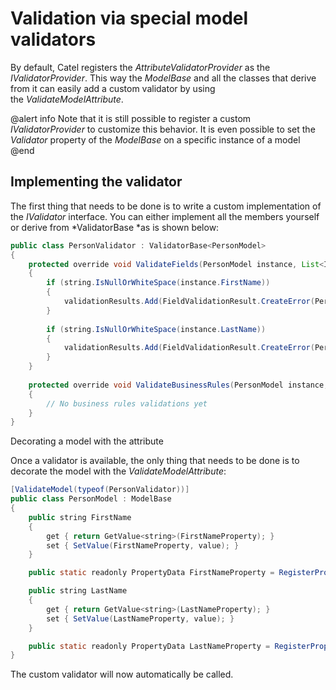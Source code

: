 # Validation via special model validators

By default, Catel registers the *AttributeValidatorProvider* as the *IValidatorProvider*. This way the *ModelBase* and all the classes that derive from it can easily add a custom validator by using the *ValidateModelAttribute*.

@alert info
Note that it is still possible to register a custom *IValidatorProvider* to customize this behavior. It is even possible to set the *Validator* property of the *ModelBase* on a specific instance of a model
@end

## Implementing the validator

The first thing that needs to be done is to write a custom implementation of the *IValidator* interface. You can either implement all the members yourself or derive from *ValidatorBase *as is shown below:

``` {.java data-syntaxhighlighter-params="brush: java; gutter: false; theme: Confluence" data-theme="Confluence" style="brush: java; gutter: false; theme: Confluence"}
public class PersonValidator : ValidatorBase<PersonModel>
{
    protected override void ValidateFields(PersonModel instance, List<IFieldValidationResult> validationResults)
    {
        if (string.IsNullOrWhiteSpace(instance.FirstName))
        {
            validationResults.Add(FieldValidationResult.CreateError(PersonModel.FirstNameProperty, "First name is required"));
        }
 
        if (string.IsNullOrWhiteSpace(instance.LastName))
        {
            validationResults.Add(FieldValidationResult.CreateError(PersonModel.FirstNameProperty, "First name is required"));
        }
    }
 
    protected override void ValidateBusinessRules(PersonModel instance, List<IBusinessRuleValidationResult> validationResults)
    {
        // No business rules validations yet
    }
}
```

Decorating a model with the attribute

Once a validator is available, the only thing that needs to be done is to decorate the model with the *ValidateModelAttribute*:

``` {.java data-syntaxhighlighter-params="brush: java; gutter: false; theme: Confluence" data-theme="Confluence" style="brush: java; gutter: false; theme: Confluence"}
[ValidateModel(typeof(PersonValidator))]
public class PersonModel : ModelBase
{
    public string FirstName
    {
        get { return GetValue<string>(FirstNameProperty); }
        set { SetValue(FirstNameProperty, value); }
    }

    public static readonly PropertyData FirstNameProperty = RegisterProperty("FirstName", typeof(string), string.Empty);

    public string LastName
    {
        get { return GetValue<string>(LastNameProperty); }
        set { SetValue(LastNameProperty, value); }
    }

    public static readonly PropertyData LastNameProperty = RegisterProperty("LastName", typeof(string), string.Empty);
}
```

The custom validator will now automatically be called.

